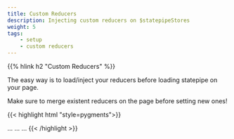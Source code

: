 ```yaml
---
title: Custom Reducers
description: Injecting custom reducers on $statepipeStores
weight: 5
tags:
    - setup
    - custom reducers
---
```


{{% hlink h2 "Custom Reducers" %}}

The easy way is to load/inject your reducers before loading statepipe on your page.

Make sure to merge existent reducers on the page before setting new ones!

{{< highlight html "style=pygments">}}
<body>
    ...
    ...
    ...
    <script>
        let stores = window.$statepipeStores || {}
        stores.out = Object.assign(stores.out || {} , {
            "redirect" : () => (state, node) => {
                location.href = state.value;
            }
        })
        stores.trigger = Object.assign(stores.trigger || {} , {
            "now" : () => (state, event, node) => {
                return Object.assign(state,{now:Date.now()});
            }
        })
        stores.pipe = Object.assign(stores.pipe || {} , {
            "rnd" : () => (payload, state, action, node, origin) => {
                return Object.assign(state,{rnd:Math.random()});
            }
        })
        window.$statepipeStores = stores;
    </script>
    <script src='statepipe.js' async></script>
</body>
{{< /highlight >}}

